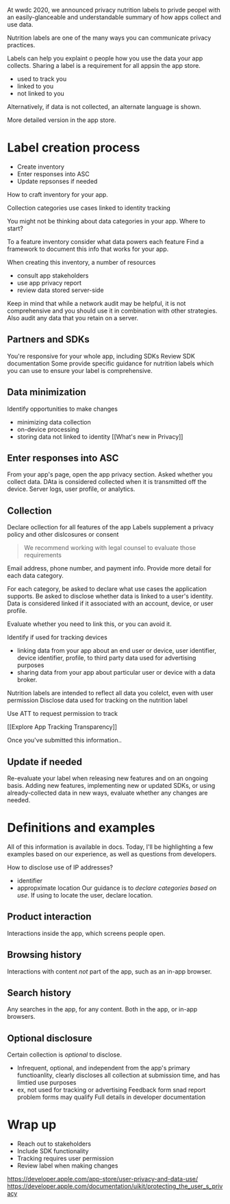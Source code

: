 At wwdc 2020, we announced privacy nutrition labels to privde peopel with an easily-glanceable and understandable summary of how apps collect and use data.

Nutrition labels are one of the many ways you can communicate privacy practices.

Labels can help you explaint o people how you use the data your app collects.  Sharing a label is a requirement for all appsin the app store.

* used to track you
* linked to you
* not linked to you

Alternatively, if data is not collected, an alternate language is shown.

More detailed version in the app store.

# Label creation process
* Create inventory
* Enter responses into ASC
* Update repsonses if needed

How to craft inventory for your app.

Collection categories
use cases
linked to identity
tracking

You might not be thinking about data categories in your app.  Where to start?

To a feature inventory
consider what data powers each feature
Find a framework to document this info that works for your app.

When creating this inventory, a number of resources
* consult app stakeholders
* use app privacy report
* review data stored server-side

Keep in mind that while a network audit may be helpful, it is not comprehensive and you should use it in combination with other strategies.  Also audit any data that you retain on a server.

## Partners and SDKs
You're responsive for your whole app, including SDKs
Review SDK documentation
Some provide specific guidance for nutrition labels which you can use to ensure your label is comprehensive.

## Data minimization
Identify opportunities to make changes
* minimizing data collection
* on-device processing
* storing data not linked to identity
[[What's new in Privacy]]

## Enter responses into ASC
From your app's page, open the app privacy section.  Asked whether you collect data.  DAta is considered collected when it is transmitted off the device.  Server logs, user profile, or analytics.

## Collection
Declare ocllection for all features of the app
Labels supplement a privacy policy and other dislcosures or consent
> We recommend working with legal counsel to evaluate those requirements

Email address, phone number, and payment info.  Provide more detail for each data category.

For each category, be asked to declare what use cases the application supports.  Be asked to disclose whether data is linked to a user's identity.  Data is considered linked if it associated with an account, device, or user profile.

Evaluate whether you need to link this, or you can avoid it.

Identify if used for tracking devices
* linking data from your app about an end user or device, user identifier, device identifier, profile, to third party data used for advertising purposes
* sharing data from your app about particular user or device with a data broker.

Nutrition labels are intended to reflect all data you colelct, even with user permission
Disclose data used for tracking on the nutrition label

Use ATT to request permission to track

[[Explore App Tracking Transparency]]

Once you've submitted this information..

## Update if needed
Re-evaluate your label when releasing new features and on an ongoing basis.  Adding new features, implementing new or updated SDKs, or using already-collected data in new ways, evaluate whether any changes are needed.

# Definitions and examples

All of this information is available in docs.  Today, I'll be highlighting a few examples based on our experience, as well as questions from developers.

How to disclose use of IP addresses?
* identifier
* appropximate location
Our guidance is to *declare categories based on use*.
If using to locate the user, declare location.

## Product interaction
Interactions inside the app, which screens people open.

## Browsing history
Interactions with content *not* part of the app, such as an in-app browser.

## Search history
Any searches in the app, for any content.  Both in the app, or in-app browsers.

## Optional disclosure
Certain collection is *optional* to disclose.

* Infrequent, optional, and independent from the app's primary functioanlity, clearly discloses all collection at submission time, and has limtied use purposes
* ex, not used for tracking or advertising
Feedback form snad report problem forms may qualify
Full details in developer documentation

# Wrap up
* Reach out to stakeholders
* Include SDK functionality
* Tracking requires user permission
* Review label when making changes



https://developer.apple.com/app-store/user-privacy-and-data-use/
https://developer.apple.com/documentation/uikit/protecting_the_user_s_privacy